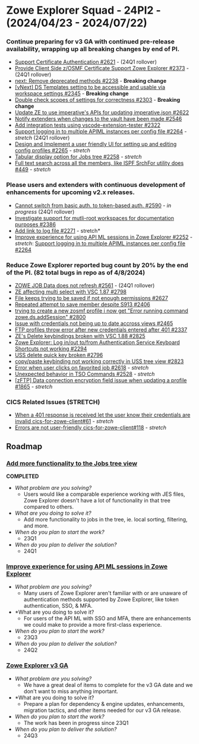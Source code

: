 # Zowe Explorer Squad - 24PI2 - (2024/04/23 - 2024/07/22)

### Continue preparing for v3 GA with continued pre-release availability, wrapping up all breaking changes by end of PI.

- [Support Certificate Authentication #2621](https://github.com/zowe/vscode-extension-for-zowe/issues/2621) - (24Q1 rollover)
- [Provide Client Side z/OSMF Certificate Support Zowe Explorer #2373](https://github.com/zowe/vscode-extension-for-zowe/issues/2373) - (24Q1 rollover)
- [next: Remove deprecated methods #2238](https://github.com/zowe/zowe-explorer-vscode/issues/2238) - **Breaking change**
- [[vNext] DS Templates setting to be accessible and usable via workspace settings #2345](https://github.com/zowe/zowe-explorer-vscode/issues/2345) - **Breaking change**
- [Double check scopes of settings for correctness #2303](https://github.com/zowe/zowe-explorer-vscode/issues/2303) - **Breaking change**
- [Update ZE to use imperative's APIs for updating imperative.json  #2622](https://github.com/zowe/zowe-explorer-vscode/issues/2622)
- [Notify extenders when changes to the vault have been made #2546](https://github.com/zowe/zowe-explorer-vscode/issues/2546)
- [Add integration tests using vscode-extension-tester #2322](https://github.com/zowe/zowe-explorer-vscode/issues/2322)
- [Support logging in to multiple APIML instances per config file #2264](https://github.com/zowe/vscode-extension-for-zowe/issues/2264) - *stretch* (24Q1 rollover)
- [Design and Implement a user friendly UI for setting up and editing config profiles #2265](https://github.com/zowe/zowe-explorer-vscode/issues/2265) - *stretch*
- [Tabular display option for Jobs tree #2258](https://github.com/zowe/zowe-explorer-vscode/issues/2258) - *stretch*
- [Full text search across all the members, like ISPF SrchFor utility does #449](https://github.com/zowe/zowe-explorer-vscode/issues/449) - *stretch*

###  Please users and extenders with continuous development of enhancements for upcoming v2.x releases.

- [Cannot switch from basic auth. to token-based auth. #2590](https://github.com/zowe/vscode-extension-for-zowe/issues/2590) - *in progress* (24Q1 rollover)
- [Investigate support for mutli-root workspaces for documentation purposes #2386](https://github.com/zowe/zowe-explorer-vscode/issues/2386)
- [Add link to log file #2271](https://github.com/zowe/zowe-explorer-vscode/issues/2271) - stretch*
- [Improve experience for using API ML sessions in Zowe Explorer #2252](https://github.com/zowe/zowe-explorer-vscode/issues/2252) - *stretch*: [Support logging in to multiple APIML instances per config file #2264](https://github.com/zowe/zowe-explorer-vscode/issues/2264)

### Reduce Zowe Explorer reported bug count by 20% by the end of the PI. (82 total bugs in repo as of 4/8/2024)

- [ZOWE JOB Data does not refresh #2561](https://github.com/zowe/vscode-extension-for-zowe/issues/2561) - (24Q1 rollover)
- [ZE affecting multi select with VSC 1.87 #2798](https://github.com/zowe/zowe-explorer-vscode/issues/2798) 
- [File keeps trying to be saved if not enough permissions #2627](https://github.com/zowe/zowe-explorer-vscode/issues/2627) 
- [Repeated attempt to save member despite S913 #2406](https://github.com/zowe/zowe-explorer-vscode/issues/2406) 
- [trying to create a new zosmf profile i now get "Error running command zowe.ds.addSession" #2800](https://github.com/zowe/zowe-explorer-vscode/issues/2800)
- [Issue with credentials not being up to date accross views #2465](https://github.com/zowe/zowe-explorer-vscode/issues/2465)  
- [FTP profiles throw error after new credentials entered after 401 #2337](https://github.com/zowe/zowe-explorer-vscode/issues/2337)  
- [ZE's Delete keybindings broken with VSC 1.88 #2825](https://github.com/zowe/zowe-explorer-vscode/issues/2825)
- [Zowe Explorer: Log in/out to/from Authentication Service Keyboard Shortcuts not working #2294](https://github.com/zowe/zowe-explorer-vscode/issues/2294)
- [USS delete quick key broken #2796](https://github.com/zowe/zowe-explorer-vscode/issues/2796)
- [copy/paste keybinding not working correctly in USS tree view #2823](https://github.com/zowe/zowe-explorer-vscode/issues/2823)
- [Error when user clicks on favorited job #2618](https://github.com/zowe/zowe-explorer-vscode/issues/2618) - *stretch*
- [Unexpected behavior in TSO Commands #2528](https://github.com/zowe/zowe-explorer-vscode/issues/2528) - *stretch*
- [[zFTP] Data connection encryption field issue when updating a profile #1865](https://github.com/zowe/zowe-explorer-vscode/issues/1865) - *stretch*

### CICS Related Issues (STRETCH)
- [When a 401 response is received let the user know their credentials are invalid cics-for-zowe-client#61](https://github.com/zowe/cics-for-zowe-client/issues/61) - *stretch*
- [Errors are not user-friendly cics-for-zowe-client#118](https://github.com/zowe/cics-for-zowe-client/issues/118) - *stretch*

## Roadmap

### [Add more functionality to the Jobs tree view](https://github.com/zowe/vscode-extension-for-zowe/issues/1597)

**COMPLETED**

- *What problem are you solving?*
  - Users would like a comparable experience working with JES files, Zowe Explorer doesn't have a lot of functionality in that tree compared to others.
- *What are you doing to solve it?*
  - Add more functionality to jobs in the tree, ie. local sorting, filtering, and more.
- *When do you plan to start the work?*
  - 23Q1
- *When do you plan to deliver the solution?*
  - 24Q1

### [Improve experience for using API ML sessions in Zowe Explorer](https://github.com/zowe/vscode-extension-for-zowe/issues/2252)

- *What problem are you solving?*
  - Many users of Zowe Explorer aren't familiar with or are unaware of authentication methods supported by Zowe Explorer, like token authentication, SSO, & MFA. 
- *What are you doing to solve it?
  - For users of the API ML with SSO and MFA, there are enhancements we could make to provide a more first-class experience.
- *When do you plan to start the work?*
  - 23Q3
- *When do you plan to deliver the solution?*
  - 24Q2

### [Zowe Explorer v3 GA](https://github.com/zowe/zowe-explorer-vscode/milestone/119)

- *What problem are you solving?*
  -  We have a great deal of items to complete for the v3 GA date and we don't want to miss anything important.
- *What are you doing to solve it?
  - Prepare a plan for dependency & engine updates, enhancements, migration tactics, and other items needed for our v3 GA release.
- *When do you plan to start the work?*
  - The work has been in progress since 23Q1
- *When do you plan to deliver the solution?*
  - 24Q3


